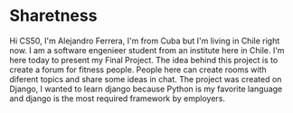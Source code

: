 # Sharetness

Hi CS50, I'm Alejandro Ferrera, I'm from Cuba but I'm living in Chile right now. I am a software engenieer student from an institute here in Chile. I'm here today to present my Final Project. The idea behind this project is to create a forum for fitness people. People here can create rooms with diferent topics and share some ideas in chat. The project was created on Django, I wanted to learn django because Python is my favorite language and django is the most required framework by employers.
